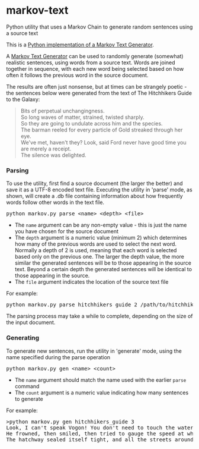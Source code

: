 # markov-text
Python utility that uses a Markov Chain to generate random sentences using a source text
		<p>
This is a <a href="https://github.com/codebox/markov-text">Python implementation of a Markov Text Generator</a>.
</p>

<p>
A <a href="http://en.wikipedia.org/wiki/Markov_chain">Markov Text Generator</a> can be used to randomly generate (somewhat) realistic sentences, using words from a source text. 
Words are joined together in sequence, with each new word being selected based on how often it follows the previous word in the source document.
</p>

<p>
The results are often just nonsense, but at times can be strangely poetic - the sentences below were generated from the text of The Hitchhikers Guide to the Galaxy:
</p>

<blockquote>
Bits of perpetual unchangingness.<br>
So long waves of matter, strained, twisted sharply.<br>
So they are going to undulate across him and the species.<br>
The barman reeled for every particle of Gold streaked through her eye.<br>
We've met, haven't they? Look, said Ford never have good time you are merely a receipt.<br>
The silence was delighted.<br>
</blockquote>

<h3>Parsing</h3>
<section>
To use the utility, first find a source document (the larger the better) and save it as a UTF-8 encoded text file. Executing the utility in 'parse' mode, as shown, will create a .db file containing information about how frequently words follow other words in the text file.
<pre>
python markov.py parse &lt;name&gt; &lt;depth&gt; &lt;file&gt;
</pre>
<ul>
	<li>The <code>name</code> argument can be any non-empty value - this is just the name you have chosen for the source document</li>
	<li>The <code>depth</code> argument is a numeric value (minimum 2) which determines how many of the previous words are used to select the next word. 
	    Normally a depth of 2 is used, meaning that each word is selected based only on the previous one. 
	    The larger the depth value, the more similar the generated sentences will be to those appearing in the source text. Beyond a certain depth the generated sentences will be identical to those appearing in the source.</li>
	<li>The <code>file</code> argument indicates the location of the source text file</li> 
</ul>
For example:
<pre>
python markov.py parse hitchhikers_guide 2 /path/to/hitchhikers.txt
</pre>
The parsing process may take a while to complete, depending on the size of the input document.
</section>

<h3>Generating</h3>
<section>
To generate new sentences, run the utility in 'generate' mode, using the name specified during the parse operation
<pre>
python markov.py gen &lt;name&gt; &lt;count&gt;
</pre>
<ul>
	<li>The <code>name</code> argument should match the name used with the earlier <code>parse</code> command</li>
	<li>The <code>count</code> argument is a numeric value indicating how many sentences to generate</li> 
</ul>
For example:
<pre>
&gt;python markov.py gen hitchhikers_guide 3
Look, I can't speak Vogon! You don't need to touch the water
He frowned, then smiled, then tried to gauge the speed at which they were able to pick up hitch hikers
The hatchway sealed itself tight, and all the streets around it
</pre>
</section>
